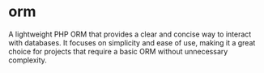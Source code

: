 # orm
A lightweight PHP ORM that provides a clear and concise way to interact with databases. It focuses on simplicity and ease of use, making it a great choice for projects that require a basic ORM without unnecessary complexity.
